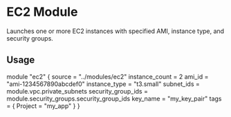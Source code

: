 # EC2 Module
Launches one or more EC2 instances with specified AMI, instance type, and security groups.

## Usage

module "ec2" {
  source              = "../modules/ec2"
  instance_count      = 2
  ami_id              = "ami-1234567890abcdef0"
  instance_type       = "t3.small"
  subnet_ids          = module.vpc.private_subnets
  security_group_ids  = module.security_groups.security_group_ids
  key_name            = "my_key_pair"
  tags = {
    Project = "my_app"
  }
}
